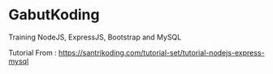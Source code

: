 # GabutKoding
Training NodeJS, ExpressJS, Bootstrap and MySQL

Tutorial From : https://santrikoding.com/tutorial-set/tutorial-nodejs-express-mysql
